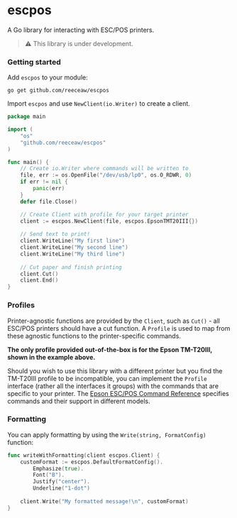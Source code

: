 # escpos
A Go library for interacting with ESC/POS printers.
> ⚠️ This library is under development.

### Getting started
Add `escpos` to your module:
```shell
go get github.com/reeceaw/escpos
```
Import `escpos` and use `NewClient(io.Writer)` to create a client. 
```go
package main

import (
	"os"
	"github.com/reeceaw/escpos"
)

func main() {
	// Create io.Writer where commands will be written to
	file, err := os.OpenFile("/dev/usb/lp0", os.O_RDWR, 0)
	if err != nil {
		panic(err)
	}
	defer file.Close()

	// Create Client with profile for your target printer
	client := escpos.NewClient(file, escpos.EpsonTMT20III{})
	
	// Send text to print!
	client.WriteLine("My first line")
	client.WriteLine("My second line")
	client.WriteLine("My third line")
	
	// Cut paper and finish printing
	client.Cut()
	client.End()
}
```

### Profiles
Printer-agnostic functions are provided by the `Client`, such as `Cut()` - all ESC/POS printers
should have a cut function. A `Profile` is used to map from these agnostic functions to the
printer-specific commands.

**The only profile provided out-of-the-box is for the Epson TM-T20III, shown in the example above.**

Should you wish to use this library with a different printer but you find the TM-T20III profile
to be incompatible, you can implement the `Profile` interface (rather all the interfaces it groups)
with the commands that are specific to your printer. The [Epson ESC/POS Command Reference](https://download4.epson.biz/sec_pubs/pos/reference_en/escpos/index.html)
specifies commands and their support in different models.

### Formatting
You can apply formatting by using the `Write(string, FormatConfig)` function:
```go
func writeWithFormatting(client escpos.Client) {
	customFormat := escpos.DefaultFormatConfig().
		Emphasize(true).
		Font("B").
		Justify("center").
		Underline("1-dot")
	
	client.Write("My formatted message!\n", customFormat)
}
```
